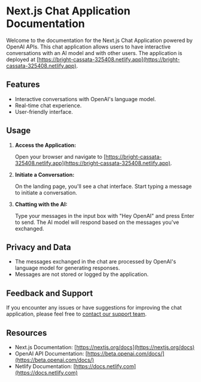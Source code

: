 # Next.js Chat Application Documentation

Welcome to the documentation for the Next.js Chat Application powered by OpenAI APIs. This chat application allows users to have interactive conversations with an AI model and with other users. The application is deployed at [https://bright-cassata-325408.netlify.app](https://bright-cassata-325408.netlify.app).

## Features

- Interactive conversations with OpenAI's language model.
- Real-time chat experience.
- User-friendly interface.

## Usage

1. **Access the Application:**

   Open your browser and navigate to [https://bright-cassata-325408.netlify.app](https://bright-cassata-325408.netlify.app).

2. **Initiate a Conversation:**

   On the landing page, you'll see a chat interface. Start typing a message to initiate a conversation.

3. **Chatting with the AI:**

   Type your messages in the input box with "Hey OpenAI" and press Enter to send. The AI model will respond based on the messages you've exchanged.

## Privacy and Data

- The messages exchanged in the chat are processed by OpenAI's language model for generating responses.
- Messages are not stored or logged by the application.

## Feedback and Support

If you encounter any issues or have suggestions for improving the chat application, please feel free to [contact our support team](mailto:rghorpade1995@gmail.com).

## Resources

- Next.js Documentation: [https://nextjs.org/docs](https://nextjs.org/docs)
- OpenAI API Documentation: [https://beta.openai.com/docs/](https://beta.openai.com/docs/)
- Netlify Documentation: [https://docs.netlify.com](https://docs.netlify.com)
